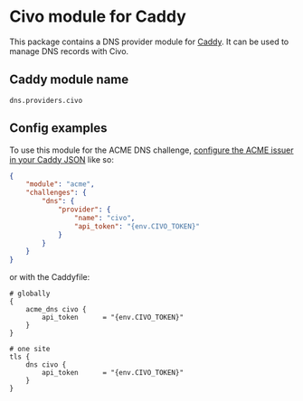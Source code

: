 Civo module for Caddy
===========================

This package contains a DNS provider module for [Caddy](https://github.com/caddyserver/caddy). It can be used to manage DNS records with Civo.

## Caddy module name

```
dns.providers.civo
```

## Config examples

To use this module for the ACME DNS challenge, [configure the ACME issuer in your Caddy JSON](https://caddyserver.com/docs/json/apps/tls/automation/policies/issuer/acme/) like so:

```json
{
	"module": "acme",
	"challenges": {
		"dns": {
			"provider": {
				"name": "civo",
				"api_token": "{env.CIVO_TOKEN}"
			}
		}
	}
}
```

or with the Caddyfile:

```
# globally
{
	acme_dns civo {
	    api_token      = "{env.CIVO_TOKEN}"
	}
}
```

```
# one site
tls {
	dns civo {
	    api_token      = "{env.CIVO_TOKEN}"
	}
}
```
